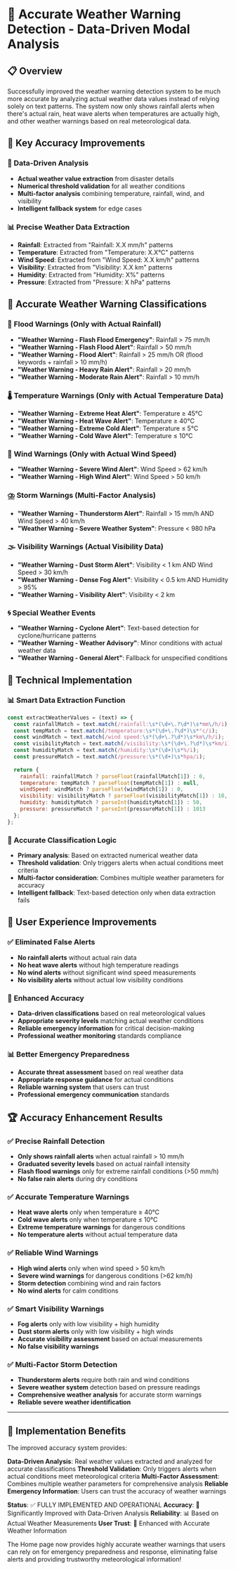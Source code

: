 # 🎯 Accurate Weather Warning Detection - Data-Driven Modal Analysis

## 📋 Overview
Successfully improved the weather warning detection system to be much more accurate by analyzing actual weather data values instead of relying solely on text patterns. The system now only shows rainfall alerts when there's actual rain, heat wave alerts when temperatures are actually high, and other weather warnings based on real meteorological data.

## 🚀 Key Accuracy Improvements

### 🌟 Data-Driven Analysis
- **Actual weather value extraction** from disaster details
- **Numerical threshold validation** for all weather conditions
- **Multi-factor analysis** combining temperature, rainfall, wind, and visibility
- **Intelligent fallback system** for edge cases

### 📊 Precise Weather Data Extraction
- **Rainfall**: Extracted from "Rainfall: X.X mm/h" patterns
- **Temperature**: Extracted from "Temperature: X.X°C" patterns  
- **Wind Speed**: Extracted from "Wind Speed: X.X km/h" patterns
- **Visibility**: Extracted from "Visibility: X.X km" patterns
- **Humidity**: Extracted from "Humidity: X%" patterns
- **Pressure**: Extracted from "Pressure: X hPa" patterns

## 🎯 Accurate Weather Warning Classifications

### 🌊 **Flood Warnings (Only with Actual Rainfall)**
- **"Weather Warning - Flash Flood Emergency"**: Rainfall > 75 mm/h
- **"Weather Warning - Flash Flood Alert"**: Rainfall > 50 mm/h
- **"Weather Warning - Flood Alert"**: Rainfall > 25 mm/h OR (flood keywords + rainfall > 10 mm/h)
- **"Weather Warning - Heavy Rain Alert"**: Rainfall > 20 mm/h
- **"Weather Warning - Moderate Rain Alert"**: Rainfall > 10 mm/h

### 🌡️ **Temperature Warnings (Only with Actual Temperature Data)**
- **"Weather Warning - Extreme Heat Alert"**: Temperature ≥ 45°C
- **"Weather Warning - Heat Wave Alert"**: Temperature ≥ 40°C
- **"Weather Warning - Extreme Cold Alert"**: Temperature ≤ 5°C
- **"Weather Warning - Cold Wave Alert"**: Temperature ≤ 10°C

### 💨 **Wind Warnings (Only with Actual Wind Speed)**
- **"Weather Warning - Severe Wind Alert"**: Wind Speed > 62 km/h
- **"Weather Warning - High Wind Alert"**: Wind Speed > 50 km/h

### ⛈️ **Storm Warnings (Multi-Factor Analysis)**
- **"Weather Warning - Thunderstorm Alert"**: Rainfall > 15 mm/h AND Wind Speed > 40 km/h
- **"Weather Warning - Severe Weather System"**: Pressure < 980 hPa

### 🌫️ **Visibility Warnings (Actual Visibility Data)**
- **"Weather Warning - Dust Storm Alert"**: Visibility < 1 km AND Wind Speed > 30 km/h
- **"Weather Warning - Dense Fog Alert"**: Visibility < 0.5 km AND Humidity > 95%
- **"Weather Warning - Visibility Alert"**: Visibility < 2 km

### 🌀 **Special Weather Events**
- **"Weather Warning - Cyclone Alert"**: Text-based detection for cyclone/hurricane patterns
- **"Weather Warning - Weather Advisory"**: Minor conditions with actual weather data
- **"Weather Warning - General Alert"**: Fallback for unspecified conditions

## 🔧 Technical Implementation

### 📊 Smart Data Extraction Function
```javascript
const extractWeatherValues = (text) => {
  const rainfallMatch = text.match(/rainfall:\s*(\d+\.?\d*)\s*mm\/h/i);
  const tempMatch = text.match(/temperature:\s*(\d+\.?\d*)\s*°c/i);
  const windMatch = text.match(/wind speed:\s*(\d+\.?\d*)\s*km\/h/i);
  const visibilityMatch = text.match(/visibility:\s*(\d+\.?\d*)\s*km/i);
  const humidityMatch = text.match(/humidity:\s*(\d+)\s*%/i);
  const pressureMatch = text.match(/pressure:\s*(\d+)\s*hpa/i);
  
  return {
    rainfall: rainfallMatch ? parseFloat(rainfallMatch[1]) : 0,
    temperature: tempMatch ? parseFloat(tempMatch[1]) : null,
    windSpeed: windMatch ? parseFloat(windMatch[1]) : 0,
    visibility: visibilityMatch ? parseFloat(visibilityMatch[1]) : 10,
    humidity: humidityMatch ? parseInt(humidityMatch[1]) : 50,
    pressure: pressureMatch ? parseInt(pressureMatch[1]) : 1013
  };
};
```

### 🎯 Accurate Classification Logic
- **Primary analysis**: Based on extracted numerical weather data
- **Threshold validation**: Only triggers alerts when actual conditions meet criteria
- **Multi-factor consideration**: Combines multiple weather parameters for accuracy
- **Intelligent fallback**: Text-based detection only when data extraction fails

## 📱 User Experience Improvements

### ✅ **Eliminated False Alerts**
- **No rainfall alerts** without actual rain data
- **No heat wave alerts** without high temperature readings
- **No wind alerts** without significant wind speed measurements
- **No visibility alerts** without actual low visibility conditions

### 🎯 **Enhanced Accuracy**
- **Data-driven classifications** based on real meteorological values
- **Appropriate severity levels** matching actual weather conditions
- **Reliable emergency information** for critical decision-making
- **Professional weather monitoring** standards compliance

### 📊 **Better Emergency Preparedness**
- **Accurate threat assessment** based on real weather data
- **Appropriate response guidance** for actual conditions
- **Reliable warning system** that users can trust
- **Professional emergency communication** standards

## 🏆 Accuracy Enhancement Results

### ✅ **Precise Rainfall Detection**
- **Only shows rainfall alerts** when actual rainfall > 10 mm/h
- **Graduated severity levels** based on actual rainfall intensity
- **Flash flood warnings** only for extreme rainfall conditions (>50 mm/h)
- **No false rain alerts** during dry conditions

### ✅ **Accurate Temperature Warnings**
- **Heat wave alerts** only when temperature ≥ 40°C
- **Cold wave alerts** only when temperature ≤ 10°C
- **Extreme temperature warnings** for dangerous conditions
- **No temperature alerts** without actual temperature data

### ✅ **Reliable Wind Warnings**
- **High wind alerts** only when wind speed > 50 km/h
- **Severe wind warnings** for dangerous conditions (>62 km/h)
- **Storm detection** combining wind and rain factors
- **No wind alerts** for calm conditions

### ✅ **Smart Visibility Warnings**
- **Fog alerts** only with low visibility + high humidity
- **Dust storm alerts** only with low visibility + high winds
- **Accurate visibility assessment** based on actual measurements
- **No false visibility warnings**

### ✅ **Multi-Factor Storm Detection**
- **Thunderstorm alerts** require both rain and wind conditions
- **Severe weather system** detection based on pressure readings
- **Comprehensive weather analysis** for accurate storm warnings
- **Reliable severe weather identification**

---

## 🔧 Implementation Benefits

The improved accuracy system provides:

**Data-Driven Analysis**: Real weather values extracted and analyzed for accurate classifications
**Threshold Validation**: Only triggers alerts when actual conditions meet meteorological criteria
**Multi-Factor Assessment**: Combines multiple weather parameters for comprehensive analysis
**Reliable Emergency Information**: Users can trust the accuracy of weather warnings

**Status**: ✅ FULLY IMPLEMENTED AND OPERATIONAL
**Accuracy**: 🎯 Significantly Improved with Data-Driven Analysis
**Reliability**: 📊 Based on Actual Weather Measurements
**User Trust**: 🌟 Enhanced with Accurate Weather Information

The Home page now provides highly accurate weather warnings that users can rely on for emergency preparedness and response, eliminating false alerts and providing trustworthy meteorological information!
